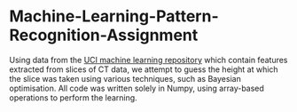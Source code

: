 # Machine-Learning-Pattern-Recognition-Assignment

Using data from the [UCI machine learning repository](https://archive.ics.uci.edu/dataset/206/relative+location+of+ct+slices+on+axial+axis) which contain features extracted from slices of CT data, we attempt to guess the height at which the slice was taken using various techniques, such as Bayesian optimisation. All code was written solely in Numpy, using array-based operations to perform the learning.

